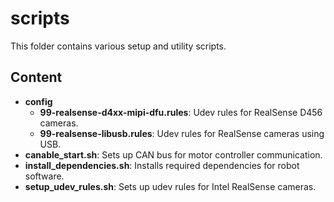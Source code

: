 # scripts

This folder contains various setup and utility scripts.

## Content
- **config**
  - **99-realsense-d4xx-mipi-dfu.rules**: Udev rules for RealSense D456 cameras.
  - **99-realsense-libusb.rules**: Udev rules for RealSense cameras using USB.
- **canable_start.sh**: Sets up CAN bus for motor controller communication.
- **install_dependencies.sh**: Installs required dependencies for robot software.
- **setup_udev_rules.sh**: Sets up udev rules for Intel RealSense cameras.
